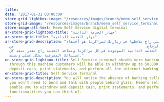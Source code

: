 ```yaml
---
title: 
date: '2017-01-31 00:00:00'
store-grid-lightbox-image: "/resources/images/branch/meem_self_service_terminal.jpg"
store-grid-image: "/resources/images/branch/meem_self_service_terminal.jpg"
store-image-alt-text: Meem Self Service digital terminal
ar-store-grid-lightbox-title: "جهاز الخدمة الذاتية"
ar-store-grid-title: "جهاز الخدمة الذاتية"
ar-store-grid-description: "من الأشياء اللي راح تلاحظها في زيارتك لمراكزنا هو أختفاء
  الصرافين وإختفاء الحاجة بإنك تتكلم مع الموظفين عبر الزجاج.                                                            من
  خلال أجهزة الخدمة الذاتية الموجودة في كل مراكزنا ومنافذ الخدمة راح تقدر تنفذ كل
  عملياتك المصرفية بشكل عملي وبسيط."
en-store-grid-lightbox-title: Self Service terminal <br>No more banking tellers because
  through this machine customers will be able to withdraw up to 50,000 Riyals and
  deposit cash, print statements, and perform all the internet banking functionalities.
en-store-grid-title: Self Service terminal
en-store-grid-description: You will notice the absence of banking tellers at our stores,
  you won't need to bend and talk with people behind glass. Meem's self service devices
  enable you to withdraw and deposit cash, print statements, and perform all the banking
  functionalities you can think of.
---
```


